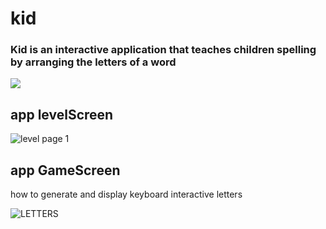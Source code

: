 # kid

### Kid is an interactive application that teaches children spelling by arranging the letters of a word

![](https://user-images.githubusercontent.com/105967966/169837026-8a4abc47-6446-4376-8c0a-fd48dda0dca4.png)

## app levelScreen


![level page  1](https://user-images.githubusercontent.com/105967966/169839865-94aa7146-779a-4a7d-93ee-9a7e6277d910.png)


## app GameScreen 

how to generate and display keyboard interactive letters


![LETTERS](https://user-images.githubusercontent.com/105967966/169842056-6ee18bc1-c9d6-4ab9-98da-68593e78698c.png)
